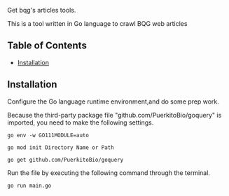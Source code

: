 Get bqg's articles tools.

This is a tool written in Go language to crawl BQG web articles

## Table of Contents

* [Installation](#installation)


## Installation

Configure the Go language runtime environment,and do some prep work.

Because the third-party package file "github.com/PuerkitoBio/goquery" is imported, you need to make the following settings.
    
    go env -w GO111MODULE=auto

    go mod init Directory Name or Path  
          
    go get github.com/PuerkitoBio/goquery  
    

Run the file by executing the following command through the terminal.

    go run main.go  
    

          
          
          
         



